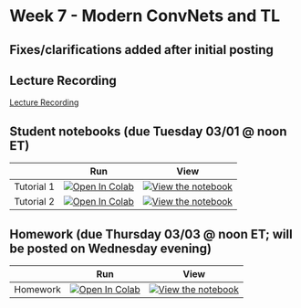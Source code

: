 # Week 7 - Modern ConvNets and TL

## Fixes/clarifications added after initial posting

## Lecture Recording

[Lecture Recording](https://www.youtube.com/watch?v=JG30EZJhSxQ)

## Student notebooks (due Tuesday 03/01 @ noon ET)

|   | Run | View |
| - | --- | ---- |
| Tutorial 1 | [![Open In Colab](https://colab.research.google.com/assets/colab-badge.svg)](https://colab.research.google.com/github/CIS-522/course-content/blob/main/W07_ModernConvNets_TL/students/CIS_522_W7D1_Tutorial_–_Student_Version.ipynb) | [![View the notebook](https://img.shields.io/badge/render-nbviewer-orange.svg)](https://nbviewer.jupyter.org/github/CIS-522/course-content/blob/main/W07_ModernConvNets_TL/students/CIS_522_W7D1_Tutorial_–_Student_Version.ipynb?flush_cache=true) |
| Tutorial 2 | [![Open In Colab](https://colab.research.google.com/assets/colab-badge.svg)](https://colab.research.google.com/github/CIS-522/course-content/blob/main/W07_ModernConvNets_TL/students/CIS_522_W7D2_Tutorial_–_Student_Version.ipynb) | [![View the notebook](https://img.shields.io/badge/render-nbviewer-orange.svg)](https://nbviewer.jupyter.org/github/CIS-522/course-content/blob/main/W07_ModernConvNets_TL/students/CIS_522_W7D2_Tutorial_–_Student_Version.ipynb?flush_cache=true) |


## Homework (due Thursday 03/03 @ noon ET; will be posted on Wednesday evening)
|   | Run | View |
| - | --- | ---- |
| Homework | [![Open In Colab](https://colab.research.google.com/assets/colab-badge.svg)](https://colab.research.google.com/github/CIS-522/course-content/blob/main/W07_ModernConvNets_TL/students/CIS_522_Homework_6_–_Student_Version.ipynb) | [![View the notebook](https://img.shields.io/badge/render-nbviewer-orange.svg)](https://nbviewer.jupyter.org/github/CIS-522/course-content/blob/main/W07_ModernConvNets_TL/students/CIS_522_Homework_6_–_Student_Version.ipynb?flush_cache=true) |

